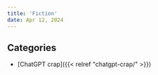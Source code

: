 ```yaml
---
title: 'Fiction'
date: Apr 12, 2024
---
```


## Categories

- [ChatGPT crap]({{< relref "chatgpt-crap/" >}})
